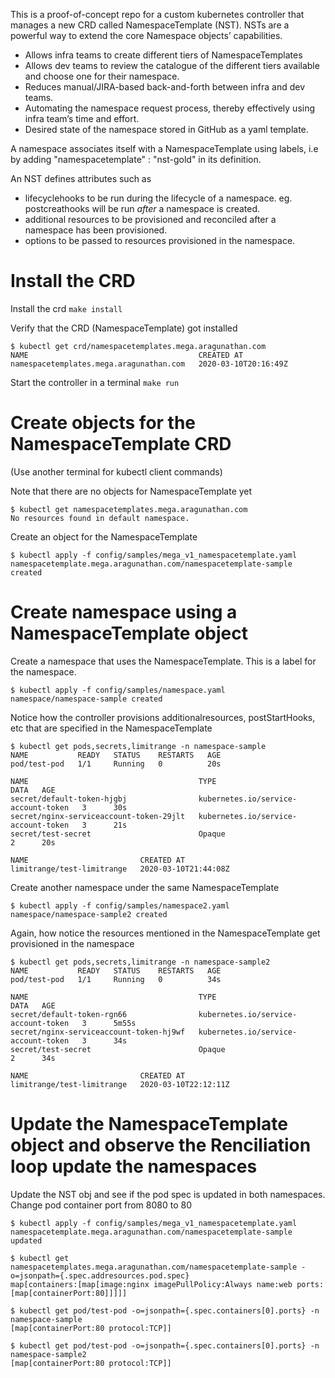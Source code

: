 This is a proof-of-concept repo for a custom kubernetes controller that manages a new CRD called NamespaceTemplate (NST). NSTs are a powerful way to extend the core Namespace objects’ capabilities. 
- Allows infra teams to create different tiers of NamespaceTemplates
- Allows dev teams to review the catalogue of the different tiers available and choose one for their namespace. 
- Reduces manual/JIRA-based back-and-forth between infra and dev teams.
- Automating the namespace request process, thereby effectively using infra team’s time and effort.
- Desired state of the namespace stored in GitHub as a yaml template.

A namespace associates itself with a NamespaceTemplate using labels, i.e by adding "namespacetemplate" : "nst-gold" in its definition.

An NST defines attributes such as 
- lifecyclehooks to be run during the lifecycle of a namespace. eg. postcreathooks will be run *after* a namespace is created.
- additional resources to be provisioned and reconciled after a namespace has been provisioned.
- options to be passed to resources provisioned in the namespace.


# Install the CRD

Install the crd
`make install` 

Verify that the CRD (NamespaceTemplate) got installed
```
$ kubectl get crd/namespacetemplates.mega.aragunathan.com
NAME                                      CREATED AT
namespacetemplates.mega.aragunathan.com   2020-03-10T20:16:49Z
```

Start the controller in a terminal
`make run`

# Create objects for the NamespaceTemplate CRD

(Use another terminal for kubectl client commands)

Note that there are no objects for NamespaceTemplate yet
```
$ kubectl get namespacetemplates.mega.aragunathan.com
No resources found in default namespace.
```

Create an object for the NamespaceTemplate
```
$ kubectl apply -f config/samples/mega_v1_namespacetemplate.yaml 
namespacetemplate.mega.aragunathan.com/namespacetemplate-sample created
```

# Create namespace using a NamespaceTemplate object

Create a namespace that uses the NamespaceTemplate. This is a label for the namespace.
```
$ kubectl apply -f config/samples/namespace.yaml
namespace/namespace-sample created
```

Notice how the controller provisions additionalresources, postStartHooks, etc that are specified in the NamespaceTemplate
```
$ kubectl get pods,secrets,limitrange -n namespace-sample
NAME           READY   STATUS    RESTARTS   AGE
pod/test-pod   1/1     Running   0          20s

NAME                                      TYPE                                  DATA   AGE
secret/default-token-hjgbj                kubernetes.io/service-account-token   3      30s
secret/nginx-serviceaccount-token-29jlt   kubernetes.io/service-account-token   3      21s
secret/test-secret                        Opaque                                2      20s

NAME                         CREATED AT
limitrange/test-limitrange   2020-03-10T21:44:08Z
```

Create another namespace under the same NamespaceTemplate
```
$ kubectl apply -f config/samples/namespace2.yaml
namespace/namespace-sample2 created
```   

Again, how notice the resources mentioned in the NamespaceTemplate get provisioned in the namespace
```
$ kubectl get pods,secrets,limitrange -n namespace-sample2
NAME           READY   STATUS    RESTARTS   AGE
pod/test-pod   1/1     Running   0          34s

NAME                                      TYPE                                  DATA   AGE
secret/default-token-rgn66                kubernetes.io/service-account-token   3      5m55s
secret/nginx-serviceaccount-token-hj9wf   kubernetes.io/service-account-token   3      34s
secret/test-secret                        Opaque                                2      34s

NAME                         CREATED AT
limitrange/test-limitrange   2020-03-10T22:12:11Z
```

# Update the NamespaceTemplate object and observe the Renciliation loop update the namespaces

Update the NST obj and see if the pod spec is updated in both namespaces. Change pod container port from 8080 to 80
```
$ kubectl apply -f config/samples/mega_v1_namespacetemplate.yaml 
namespacetemplate.mega.aragunathan.com/namespacetemplate-sample updated

$ kubectl get namespacetemplates.mega.aragunathan.com/namespacetemplate-sample -o=jsonpath={.spec.addresources.pod.spec}
map[containers:[map[image:nginx imagePullPolicy:Always name:web ports:[map[containerPort:80]]]]]

$ kubectl get pod/test-pod -o=jsonpath={.spec.containers[0].ports} -n namespace-sample
[map[containerPort:80 protocol:TCP]]

$ kubectl get pod/test-pod -o=jsonpath={.spec.containers[0].ports} -n namespace-sample2
[map[containerPort:80 protocol:TCP]]
```
